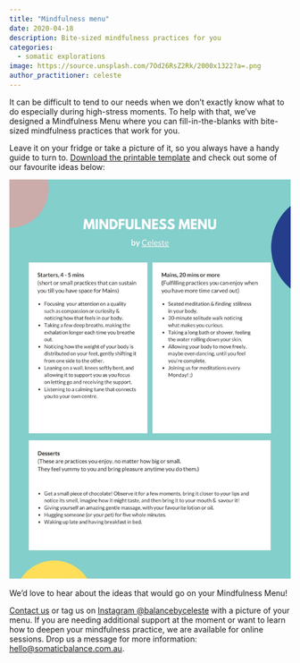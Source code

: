 ```yaml
---
title: "Mindfulness menu"
date: 2020-04-18
description: Bite-sized mindfulness practices for you
categories:
  - somatic explorations
image: https://source.unsplash.com/7Od26RsZ2Rk/2000x1322?a=.png
author_practitioner: celeste
---
```


It can be difficult to tend to our needs when we don’t exactly know what to do especially during high-stress moments.
To help with that, we’ve designed a Mindfulness Menu where you can fill-in-the-blanks with bite-sized mindfulness
practices that work for you. 

Leave it on your fridge or take a picture of it, so you always have a handy guide to turn to. 
[Download the printable template](/res/mindfulness_menu.pdf) and check out some of our favourite ideas below:

![menu](/images/mindfulness_menu_by_cele.jpg)

We’d love to hear about the ideas that would go on your Mindfulness Menu!

[Contact us](/contact/) or tag us on [Instagram @balancebyceleste](https://www.instagram.com/balancebyceleste/) with a
picture of your menu. If you are needing additional support at the moment or want to learn how to deepen your
mindfulness practice, we are available for online sessions.
Drop us a message for more information: [hello@somaticbalance.com.au](mailto:hello@somaticbalance.com.au).
